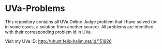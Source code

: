 UVa-Problems
============

This repository contains all UVa Online Judge problem that I have solved (or in some cases, a solution from another source). All problems are identified with their corresponding problem id in UVa.

Visit my UVa ID: http://uhunt.felix-halim.net/id/151926
